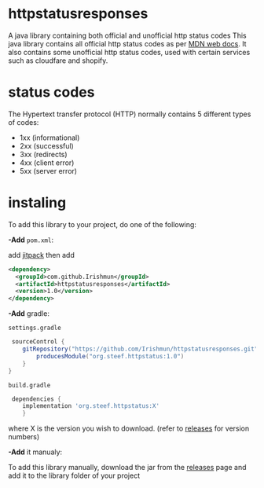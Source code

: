 # httpstatusresponses
A java library containing both official and unofficial http status codes
This java library contains all official http status codes as per <a href="https://developer.mozilla.org/en-US/docs/Web/HTTP/Status">MDN web docs</a>.
It also contains some unofficial http status codes, used with certain services such as cloudfare and shopify.

# status codes
The Hypertext transfer protocol (HTTP) normally contains 5 different types of codes:
<ul>
  <li>1xx (informational)</li>
  <li>2xx (successful)</li>
  <li>3xx (redirects)</li>
  <li>4xx (client error)</li>
  <li>5xx (server error)</li>
</ul>

# instaling

To add this library to your project, do one of the following:

<b>-Add</b> `pom.xml`:

  add <a href="https://jitpack.io/">jitpack</a>
  then add
  
  ```xml
 <dependency>
    <groupId>com.github.Irishmun</groupId>
    <artifactId>httpstatusresponses</artifactId>
    <version>1.0</version>
</dependency>
```

<b>-Add</b> gradle:

`settings.gradle`

```groovy
 sourceControl {
    gitRepository("https://github.com/Irishmun/httpstatusresponses.git") {
        producesModule("org.steef.httpstatus:1.0")
    }
}
```

`build.gradle`

```groovy
 dependencies {
    implementation 'org.steef.httpstatus:X'
    }
```
where X is the version you wish to download. (refer to <a href="https://github.com/Irishmun/httpstatusresponses/releases">releases</a> for version numbers)

<b>-Add</b> it manualy:

To add this library manually, download the jar from the <a href="https://github.com/Irishmun/httpstatusresponses/releases">releases</a> page and add it to the library folder of your project
